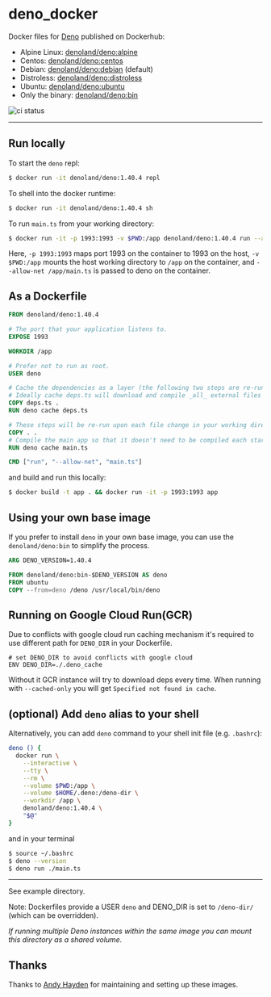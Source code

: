 # deno_docker

Docker files for [Deno](https://github.com/denoland/deno) published on
Dockerhub:

- Alpine Linux: [denoland/deno:alpine](https://hub.docker.com/r/denoland/deno)
- Centos: [denoland/deno:centos](https://hub.docker.com/r/denoland/deno)
- Debian: [denoland/deno:debian](https://hub.docker.com/r/denoland/deno)
  (default)
- Distroless: [denoland/deno:distroless](https://hub.docker.com/r/denoland/deno)
- Ubuntu: [denoland/deno:ubuntu](https://hub.docker.com/r/denoland/deno)
- Only the binary: [denoland/deno:bin](https://hub.docker.com/r/denoland/deno)

![ci status](https://github.com/denoland/deno_docker/workflows/ci/badge.svg?branch=main)

---

## Run locally

To start the `deno` repl:

```sh
$ docker run -it denoland/deno:1.40.4 repl
```

To shell into the docker runtime:

```sh
$ docker run -it denoland/deno:1.40.4 sh
```

To run `main.ts` from your working directory:

```sh
$ docker run -it -p 1993:1993 -v $PWD:/app denoland/deno:1.40.4 run --allow-net /app/main.ts
```

Here, `-p 1993:1993` maps port 1993 on the container to 1993 on the host,
`-v $PWD:/app` mounts the host working directory to `/app` on the container, and
`--allow-net /app/main.ts` is passed to deno on the container.

## As a Dockerfile

```Dockerfile
FROM denoland/deno:1.40.4

# The port that your application listens to.
EXPOSE 1993

WORKDIR /app

# Prefer not to run as root.
USER deno

# Cache the dependencies as a layer (the following two steps are re-run only when deps.ts is modified).
# Ideally cache deps.ts will download and compile _all_ external files used in main.ts.
COPY deps.ts .
RUN deno cache deps.ts

# These steps will be re-run upon each file change in your working directory:
COPY . .
# Compile the main app so that it doesn't need to be compiled each startup/entry.
RUN deno cache main.ts

CMD ["run", "--allow-net", "main.ts"]
```

and build and run this locally:

```sh
$ docker build -t app . && docker run -it -p 1993:1993 app
```

## Using your own base image

If you prefer to install `deno` in your own base image, you can use the
`denoland/deno:bin` to simplify the process.

```Dockerfile
ARG DENO_VERSION=1.40.4

FROM denoland/deno:bin-$DENO_VERSION AS deno
FROM ubuntu
COPY --from=deno /deno /usr/local/bin/deno
```

## Running on Google Cloud Run(GCR)
Due to conflicts with google cloud run caching mechanism it's required to use different path for `DENO_DIR` in your Dockerfile. 
```
# set DENO_DIR to avoid conflicts with google cloud
ENV DENO_DIR=./.deno_cache
```
Without it GCR instance will try to download deps every time. When running with `--cached-only` you will get `Specified not found in cache`.

## (optional) Add `deno` alias to your shell

Alternatively, you can add `deno` command to your shell init file (e.g.
`.bashrc`):

```sh
deno () {
  docker run \
    --interactive \
    --tty \
    --rm \
    --volume $PWD:/app \
    --volume $HOME/.deno:/deno-dir \
    --workdir /app \
    denoland/deno:1.40.4 \
    "$@"
}
```

and in your terminal

```sh
$ source ~/.bashrc
$ deno --version
$ deno run ./main.ts
```

---

See example directory.

Note: Dockerfiles provide a USER `deno` and DENO_DIR is set to `/deno-dir/`
(which can be overridden).

_If running multiple Deno instances within the same image you can mount this
directory as a shared volume._

## Thanks

Thanks to [Andy Hayden](https://github.com/hayd) for maintaining and setting up
these images.
